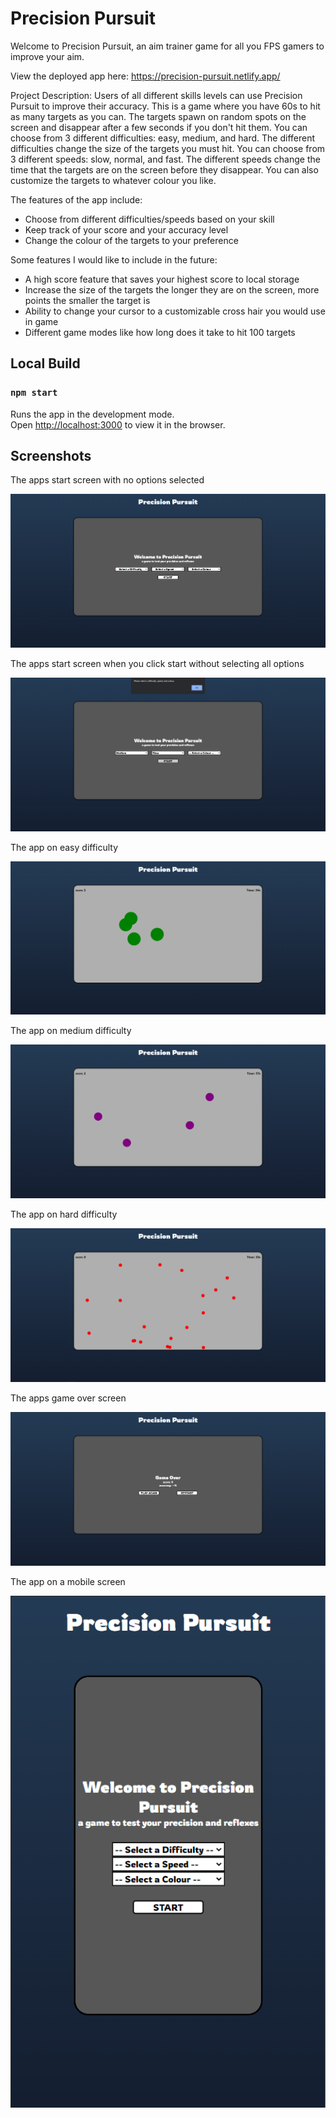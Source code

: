 # Precision Pursuit

Welcome to Precision Pursuit, an aim trainer game for all you FPS gamers to improve your aim.

View the deployed app here: https://precision-pursuit.netlify.app/

Project Description: Users of all different skills levels can use Precision Pursuit to improve their accuracy. This is a game where you have 60s to hit as many targets as you can. The targets spawn on random spots on the screen and disappear after a few seconds if you don't hit them. You can choose from 3 different difficulties: easy, medium, and hard. The different difficulties change the size of the targets you must hit. You can choose from 3 different speeds: slow, normal, and fast. The different speeds change the time that the targets are on the screen before they disappear. You can also customize the targets to whatever colour you like.

The features of the app include:
- Choose from different difficulties/speeds based on your skill
- Keep track of your score and your accuracy level
- Change the colour of the targets to your preference

Some features I would like to include in the future:
- A high score feature that saves your highest score to local storage
- Increase the size of the targets the longer they are on the screen, more points the smaller the target is
- Ability to change your cursor to a customizable cross hair you would use in game
- Different game modes like how long does it take to hit 100 targets

## Local Build
### `npm start`

Runs the app in the development mode.\
Open [http://localhost:3000](http://localhost:3000) to view it in the browser.

## Screenshots

The apps start screen with no options selected

![1](public/screenshot1.png)

The apps start screen when you click start without selecting all options

![2](public/screenshot2.png)

The app on easy difficulty

![3](public/screenshot3.png)

The app on medium difficulty

![4](public/screenshot4.png)

The app on hard difficulty

![5](public/screenshot5.png)

The apps game over screen

![6](public/screenshot6.png)

The app on a mobile screen

![7](public/screenshot7.png)